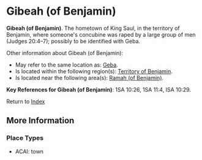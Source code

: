 # Gibeah (of Benjamin)
**Gibeah (of Benjamin)**. 
The hometown of King Saul, in the territory of Benjamin, where someone's concubine was raped by a large group of men (Judges 20:4–7); possibly to be identified with Geba. 




Other information about Gibeah (of Benjamin):


* May refer to the same location as: 
[Geba](Geba.md). 
* Is located within the following region(s): 
[Territory of Benjamin](TerritoryOfBenjamin.md). 
* Is located near the following area(s): 
[Ramah (of Benjamin)](Ramah.1.md). 




**Key References for Gibeah (of Benjamin)**: 
1SA 10:26, 1SA 11:4, ISA 10:29. 






Return to [Index](00-Index.md)

## More Information

### Place Types

* ACAI: town




